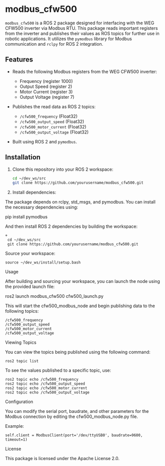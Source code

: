 # modbus_cfw500

`modbus_cfw500` is a ROS 2 package designed for interfacing with the WEG CFW500 inverter via Modbus RTU. This package reads important registers from the inverter and publishes their values as ROS topics for further use in robotic applications. It utilizes the `pymodbus` library for Modbus communication and `rclpy` for ROS 2 integration.

## Features

- Reads the following Modbus registers from the WEG CFW500 inverter:
  - Frequency (register 1000)
  - Output Speed (register 2)
  - Motor Current (register 3)
  - Output Voltage (register 7)
  
- Publishes the read data as ROS 2 topics:
  - `/cfw500_frequency` (Float32)
  - `/cfw500_output_speed` (Float32)
  - `/cfw500_motor_current` (Float32)
  - `/cfw500_output_voltage` (Float32)

- Built using ROS 2 and `pymodbus`.

## Installation

1. Clone this repository into your ROS 2 workspace:

   ```bash
   cd ~/dev_ws/src
   git clone https://github.com/yourusername/modbus_cfw500.git
   
2. Install dependencies:

The package depends on rclpy, std_msgs, and pymodbus. You can install the necessary dependencies using:

pip install pymodbus

And then install ROS 2 dependencies by building the workspace:

    +
     cd ~/dev_ws/src
     git clone https://github.com/yourusername/modbus_cfw500.git


Source your workspace:
    
    source ~/dev_ws/install/setup.bash

Usage

After building and sourcing your workspace, you can launch the node using the provided launch file:

ros2 launch modbus_cfw500 cfw500_launch.py

This will start the cfw500_modbus_node and begin publishing data to the following topics:

    /cfw500_frequency
    /cfw500_output_speed
    /cfw500_motor_current
    /cfw500_output_voltage

Viewing Topics

You can view the topics being published using the following command:

    ros2 topic list

To see the values published to a specific topic, use:
    
    ros2 topic echo /cfw500_frequency
    ros2 topic echo /cfw500_output_speed
    ros2 topic echo /cfw500_motor_current
    ros2 topic echo /cfw500_output_voltage

Configuration

You can modify the serial port, baudrate, and other parameters for the Modbus connection by editing the cfw500_modbus_node.py file.

Example:

    self.client = ModbusClient(port='/dev/ttyUSB0', baudrate=9600, timeout=1)

License

This package is licensed under the Apache License 2.0.
